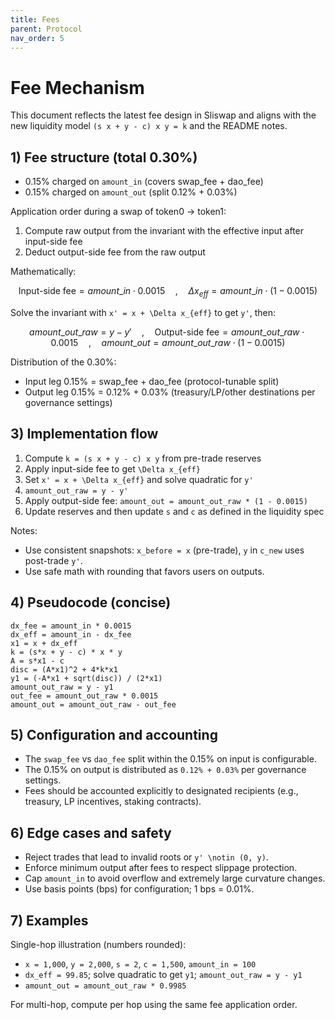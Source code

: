 ```yaml
---
title: Fees
parent: Protocol
nav_order: 5
---
```

<head>
   <script type="text/javascript" async
      src="https://cdn.jsdelivr.net/npm/mathjax@3/es5/tex-mml-chtml.js">
   </script>
   <script>
      MathJax = {
        tex: {
          inlineMath: [['$', '$'], ['$`', '`$'], ['\\(', '\\)']],
          displayMath: [['```math', '```'], ['$$', '$$'], ['\\[', '\\]']]
        }
      };
   </script>
</head>

# Fee Mechanism 

This document reflects the latest fee design in Sliswap and aligns with the new liquidity model `(s x + y - c) x y = k` and the README notes.

## 1) Fee structure (total 0.30%)
- 0.15% charged on `amount_in` (covers swap_fee + dao_fee)
- 0.15% charged on `amount_out` (split 0.12% + 0.03%)

Application order during a swap of token0 -> token1:
1. Compute raw output from the invariant with the effective input after input-side fee
2. Deduct output-side fee from the raw output

Mathematically:

```math
\text{Input-side fee} = amount\_in \cdot 0.0015
\quad , \quad
\Delta x_{eff} = amount\_in \cdot (1 - 0.0015)
```

Solve the invariant with `x' = x + \Delta x_{eff}` to get `y'`, then:

```math
amount\_out\_{raw} = y - y'
\quad , \quad
\text{Output-side fee} = amount\_out\_{raw} \cdot 0.0015
\quad , \quad
amount\_out = amount\_out\_{raw} \cdot (1 - 0.0015)
```

Distribution of the 0.30%:
- Input leg 0.15% = swap_fee + dao_fee (protocol-tunable split)
- Output leg 0.15% = 0.12% + 0.03% (treasury/LP/other destinations per governance settings)


## 3) Implementation flow

1. Compute `k = (s x + y - c) x y` from pre-trade reserves
2. Apply input-side fee to get `\Delta x_{eff}`
3. Set `x' = x + \Delta x_{eff}` and solve quadratic for `y'`
4. `amount_out_raw = y - y'`
5. Apply output-side fee: `amount_out = amount_out_raw * (1 - 0.0015)`
6. Update reserves and then update `s` and `c` as defined in the liquidity spec

Notes:
- Use consistent snapshots: `x_before = x` (pre-trade), `y` in `c_new` uses post-trade `y'`.
- Use safe math with rounding that favors users on outputs.

## 4) Pseudocode (concise)

```text
dx_fee = amount_in * 0.0015
dx_eff = amount_in - dx_fee
x1 = x + dx_eff
k = (s*x + y - c) * x * y
A = s*x1 - c
disc = (A*x1)^2 + 4*k*x1
y1 = (-A*x1 + sqrt(disc)) / (2*x1)
amount_out_raw = y - y1
out_fee = amount_out_raw * 0.0015
amount_out = amount_out_raw - out_fee
```

## 5) Configuration and accounting
- The `swap_fee` vs `dao_fee` split within the 0.15% on input is configurable.
- The 0.15% on output is distributed as `0.12% + 0.03%` per governance settings.
- Fees should be accounted explicitly to designated recipients (e.g., treasury, LP incentives, staking contracts).

## 6) Edge cases and safety
- Reject trades that lead to invalid roots or `y' \notin (0, y)`.
- Enforce minimum output after fees to respect slippage protection.
- Cap `amount_in` to avoid overflow and extremely large curvature changes.
- Use basis points (bps) for configuration; 1 bps = 0.01%.

## 7) Examples

Single-hop illustration (numbers rounded):
- `x = 1,000`, `y = 2,000`, `s = 2`, `c = 1,500`, `amount_in = 100`
- `dx_eff = 99.85`; solve quadratic to get `y1`; `amount_out_raw = y - y1`
- `amount_out = amount_out_raw * 0.9985`

For multi-hop, compute per hop using the same fee application order.
